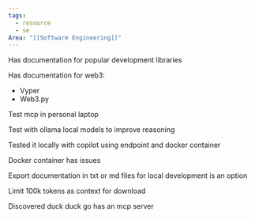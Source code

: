 ```yaml
---
tags:
  - resource
  - se
Area: "[[Software Engineering]]"
---
```

Has documentation for popular development libraries

Has documentation for web3:
- Vyper
- Web3.py

Test mcp in personal laptop 

Test with ollama local models to improve reasoning

Tested it locally with copilot using endpoint and docker container 

Docker container has issues

Export documentation in txt or md files for local development is an option

Limit 100k tokens as context for download

Discovered duck duck go has an mcp server